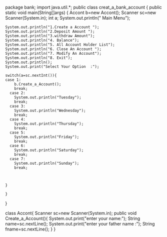 package bank;
import java.util.*;
public class creat_a_bank_account {
	public static void main(String[]args) {
		Accont b=new Accont();
	Scanner sc=new Scanner(System.in);
	int a;
	System.out.println(" Main Menu");
	
	System.out.println("1.Create a Account ");
	System.out.println("2.Deposit Amount ");
	System.out.println("3.withdraw Amount");
	System.out.println("4. Balance");
	System.out.println("5. All Account Holder List");
	System.out.println("6. Close An Account ");
	System.out.println("7. Modify An Account");
	System.out.println("8. Exit");
	System.out.println();
	System.out.print("Select Your Option  :");
	
	switch(a=sc.nextInt()){
	case 1:
	    b.Create_a_Account();
	    break;
	  case 2:
	    System.out.println("Tuesday");
	    break;
	  case 3:
	    System.out.println("Wednesday");
	    break;
	  case 4:
	    System.out.println("Thursday");
	    break;
	  case 5:
	    System.out.println("Friday");
	    break;
	  case 6:
	    System.out.println("Saturday");
	    break;
	  case 7:
	    System.out.println("Sunday");
	    break;
	
	
		
	}
	
	}
}

class Accont{
	Scanner sc=new Scanner(System.in);
	public void Create_a_Account(){
		System.out.print("enter your name:");
		String name=sc.nextLine();
		System.out.print("enter your father name :");
		String fname=sc.nextLine();
	}
}
